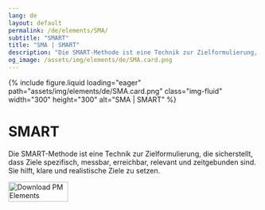 ```yaml
---
lang: de
layout: default
permalink: /de/elements/SMA/
subtitle: "SMART"
title: "SMA | SMART"
description: "Die SMART-Methode ist eine Technik zur Zielformulierung, die sicherstellt, dass Ziele spezifisch, messbar, erreichbar, relevant und zeitgebunden sind. Sie hilft, klare und realistische Ziele zu setzen."
og_image: /assets/img/elements/de/SMA.card.png
---
```


{% include figure.liquid loading="eager" path="assets/img/elements/de/SMA.card.png" class="img-fluid" width="300" height="300" alt="SMA | SMART" %}

# SMART

Die SMART-Methode ist eine Technik zur Zielformulierung, die sicherstellt, dass Ziele spezifisch, messbar, erreichbar, relevant und zeitgebunden sind. Sie hilft, klare und realistische Ziele zu setzen.

<a href="https://apps.apple.com/app/apple-store/id6738084498?pt=127441684&ct=website&mt=8">
  <img src="{{ "assets/img/en/appstore.png" | relative_url }}" width="120" height="40" alt="Download PM Elements">
</a>

